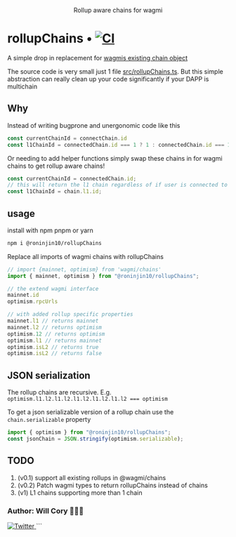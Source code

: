 <p align="center"><b></b></p>
<p align="center">Rollup aware chains for wagmi<b>
</b></p>

# rollupChains • [![CI](https://github.com/roninjin10/rollupChains/actions/workflows/tests.yml/badge.svg)](https://github.com/roninjin10/rollupChains/actions/workflows/tests.yml)

A simple drop in replacement for [wagmis existing chain object](https://github.com/wagmi-dev/references/tree/27c9ee2258c5ba75a93db4cfe5f0e6a791e05b80/packages/chains)

The source code is very small just 1 file [src/rollupChains.ts](https://github.com/roninjin10/rollupChains/blob/main/src/rollupChains.ts). But this simple abstraction can really clean up your code significantly if your DAPP is multichain

## Why

Instead of writing bugprone and unergonomic code like this

```typescript
const currentChainId = connectChain.id
const l1ChainId = connectedChain.id === 1 ? 1 : connectedChain.id === 10 ? 1 : connectedChain.id === 5 ? 5 : connectedChain.id === 420 ? 5 ...
```

Or needing to add helper functions simply swap these chains in for wagmi chains to get rollup aware chains!

```typescript
const currentChainId = connectedChain.id;
// this will return the l1 chain regardless of if user is connected to testnet, mainnet, l1, or l2
const l1ChainId = chain.l1.id;
```

## usage

install with npm pnpm or yarn

```bash
npm i @roninjin10/rollupChains
```

Replace all imports of wagmi chains with rollupChains

```typescript
// import {mainnet, optimism} from 'wagmi/chains'
import { mainnet, optimism } from "@roninjin10/rollupChains";

// the extend wagmi interface
mainnet.id
optimism.rpcUrls

// with added rollup specific properties
mainnet.l1 // returns mainnet
mainnet.l2 // returns optimism
optimism.12 // returns optimism
optimism.l1 // returns mainnet
optimism.isL2 // returns true
optimism.isL2 // returns false
```

## JSON serialization

The rollup chains are recursive. E.g. `optimism.l1.l2.l1.l2.l1.l2.l1.l2.l1.l2 === optimism`

To get a json serializable version of a rollup chain use the `chain.serializable` property

```typescript
import { optimism } from "@roninjin10/rollupChains";
const jsonChain = JSON.stringify(optimism.serializable);
```

## TODO

1. (v0.1) support all existing rollups in @wagmi/chains
2. (v0.2) Patch wagmi types to return rollupChains instead of chains
3. (v1) L1 chains supporting more than 1 chain

### Author: Will Cory 👨🏻‍💻

<a href="https://twitter.com/fucory">
    <img alt="Twitter" src="https://img.shields.io/twitter/url.svg?label=%40fucory&style=social&url=https%3A%2F%2Ftwitter.com%2Ffucory" />
</a>
```
